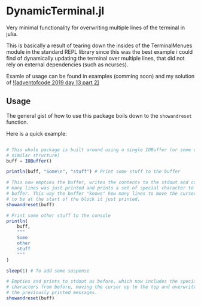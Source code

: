 # DynamicTerminal.jl
Very minimal functionality for overwriting
multiple lines of the terminal in julia.

This is basically a result of tearing down the insides of the TerminalMenues
module in the standard REPL library since this was the best example i could
find of dynamically updating the terminal over multiple lines, that did not
rely on external dependencies (such as ncurses).


Examle of usage can be found in examples (comming soon) and my solution of
[![adventofcode 2019 day 13 part 2]](https://github.com/MarcusTL12/JuliaKalender/blob/master/AdventOfCode2019/13/main.jl)


## Usage

The general gist of how to use this package boils down to the `showandreset`
function.

Here is a quick example:

```julia

# This whole package is built around using a single IOBuffer (or some other
# similar structure)
buff = IOBuffer()

println(buff, "Some\n", "stuff") # Print some stuff to the buffer

# This now empties the buffer, writes the contents to the stdout and counts how
# many lines was just printed and prints a set of special character to the
# buffer. This way the buffer "knows" how many lines to move the cursor up
# to be at the start of the block it just printed.
showandreset(buff)

# Print some other stuff to the console
println(
    buff,
    """
    Some
    other
    stuff
    """
)

sleep(1) # To add some suspense

# Empties and prints to stdout as before, which now includes the special
# characters from before, moving the cursor up to the top and overwrites
# the previously printed messages.
showandreset(buff)

```
